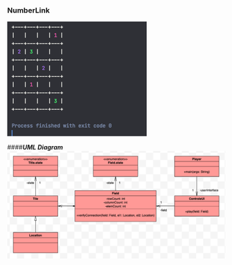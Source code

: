 ### **NumberLink**

![alt text](img/tiles.png)



####**_UML Diagram_**
![alt text](img/uml.png)




